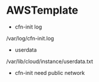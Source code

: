 # AWSTemplate

- cfn-init log

/var/log/cfn-init.log

- userdata

/var/lib/cloud/instance/userdata.txt

- cfn-init need public network
